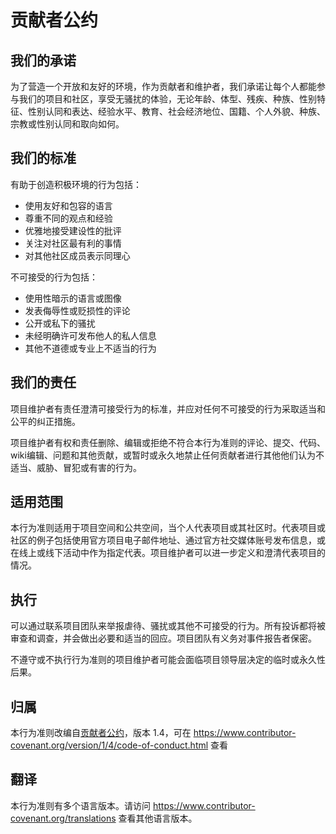 # 贡献者公约

## 我们的承诺

为了营造一个开放和友好的环境，作为贡献者和维护者，我们承诺让每个人都能参与我们的项目和社区，享受无骚扰的体验，无论年龄、体型、残疾、种族、性别特征、性别认同和表达、经验水平、教育、社会经济地位、国籍、个人外貌、种族、宗教或性别认同和取向如何。

## 我们的标准

有助于创造积极环境的行为包括：

- 使用友好和包容的语言
- 尊重不同的观点和经验
- 优雅地接受建设性的批评
- 关注对社区最有利的事情
- 对其他社区成员表示同理心

不可接受的行为包括：

- 使用性暗示的语言或图像
- 发表侮辱性或贬损性的评论
- 公开或私下的骚扰
- 未经明确许可发布他人的私人信息
- 其他不道德或专业上不适当的行为

## 我们的责任

项目维护者有责任澄清可接受行为的标准，并应对任何不可接受的行为采取适当和公平的纠正措施。

项目维护者有权和责任删除、编辑或拒绝不符合本行为准则的评论、提交、代码、wiki编辑、问题和其他贡献，或暂时或永久地禁止任何贡献者进行其他他们认为不适当、威胁、冒犯或有害的行为。

## 适用范围

本行为准则适用于项目空间和公共空间，当个人代表项目或其社区时。代表项目或社区的例子包括使用官方项目电子邮件地址、通过官方社交媒体账号发布信息，或在线上或线下活动中作为指定代表。项目维护者可以进一步定义和澄清代表项目的情况。

## 执行

可以通过联系项目团队来举报虐待、骚扰或其他不可接受的行为。所有投诉都将被审查和调查，并会做出必要和适当的回应。项目团队有义务对事件报告者保密。

不遵守或不执行行为准则的项目维护者可能会面临项目领导层决定的临时或永久性后果。

## 归属

本行为准则改编自[贡献者公约][homepage]，版本 1.4，可在 https://www.contributor-covenant.org/version/1/4/code-of-conduct.html 查看

[homepage]: https://www.contributor-covenant.org

## 翻译

本行为准则有多个语言版本。请访问 https://www.contributor-covenant.org/translations 查看其他语言版本。 